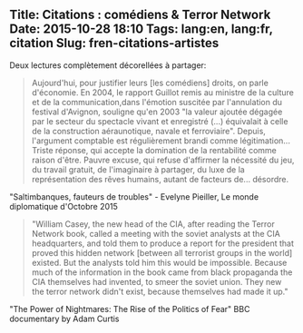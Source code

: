 Title: Citations : comédiens & Terror Network
Date: 2015-10-28 18:10
Tags: lang:en, lang:fr, citation
Slug: fren-citations-artistes
---
Deux lectures complètement décorellées à partager:

> Aujourd'hui, pour justifier leurs [les comédiens] droits, on parle d'économie. En 2004, le rapport Guillot remis au ministre de la culture et de la communication,dans l'émotion suscitée par l'annulation du festival d'Avignon, souligne qu'en 2003 "la valeur ajoutée dégagée par le secteur du spectacle vivant et enregistré (...) équivalait à celle de la construction aéraunotique, navale et ferroviaire". Depuis, l'argument comptable est régulièrement brandi comme légitimation... Triste réponse, qui accepte la domination de la rentabilité comme raison d'être. Pauvre excuse, qui refuse d'affirmer la nécessité du jeu, du travail gratuit, de l'imaginaire à partager, du luxe de la représentation des rêves humains, autant de facteurs de... désordre.

"Saltimbanques, fauteurs de troubles" - Evelyne Pieiller, Le monde diplomatique d'Octobre 2015


> "William Casey, the new head of the CIA, after reading the Terror Network book, called a meeting with the soviet analysts at the CIA headquarters, and told them to produce a report for the president that proved this hidden network [between all terrorist groups in the world] existed. But the analysts told him this would be impossible. Because much of the information in the book came from black propaganda the CIA themselves had invented, to smeer the soviet union. They new the terror network didn't exist, because themselves had made it up."

"The Power of Nightmares: The Rise of the Politics of Fear" BBC documentary by Adam Curtis
